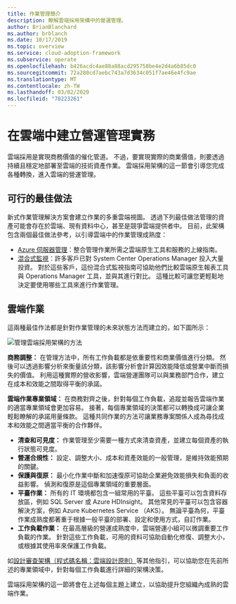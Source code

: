 ```yaml
---
title: 作業管理簡介
description: 瞭解雲端採用架構中的營運管理。
author: BrianBlanchard
ms.author: brblanch
ms.date: 10/17/2019
ms.topic: overview
ms.service: cloud-adoption-framework
ms.subservice: operate
ms.openlocfilehash: b426acdc4ae88a88acd295758be4e2d4a6b85dc0
ms.sourcegitcommit: 72a280cd7aebc743a7d3634c051f7ae46e4fc9ae
ms.translationtype: MT
ms.contentlocale: zh-TW
ms.lasthandoff: 03/02/2020
ms.locfileid: "78223261"
---
```

# <a name="establish-operational-management-practices-in-the-cloud"></a>在雲端中建立營運管理實務

雲端採用是實現商務價值的催化管道。 不過，要實現實際的商業價值，則要透過持續且穩定地部署至雲端的技術資產作業。 雲端採用架構的這一節會引導您完成各種轉換，進入雲端的營運管理。

## <a name="actionable-best-practices"></a>可行的最佳做法

新式作業管理解決方案會建立作業的多重雲端視圖。 透過下列最佳做法管理的資產可能會存在於雲端、現有資料中心，甚至是競爭雲端提供者中。 目前，此架構包含兩個最佳做法參考，以引導雲端中的作業管理成熟度：

- [Azure 伺服器管理](./azure-server-management/index.md)：整合管理作業所需之雲端原生工具和服務的上線指南。
- [混合式監視](./monitor/index.md)：許多客戶已對 System Center Operations Manager 投入大量投資。 對於這些客戶，這份混合式監視指南可協助他們比較雲端原生報表工具與 Operations Manager 工具，並與其進行對比。 這種比較可讓您更輕鬆地決定要使用哪些工具來進行作業管理。

## <a name="cloud-operations"></a>雲端作業

這兩種最佳作法都是針對作業管理的未來狀態方法而建立的，如下圖所示：

![管理雲端採用架構的方法](../_images/manage/caf-manage.png)

**商務調整：** 在管理方法中，所有工作負載都是依重要性和商業價值進行分類。 然後可以透過影響分析來衡量該分類，該影響分析會計算因效能降低或營業中斷而損失的價值。 利用這種實際的營收影響，雲端營運團隊可以與業務部門合作，建立在成本和效能之間取得平衡的承諾。

**雲端作業專業領域：** 在商務對齊之後，針對每個工作負載，追蹤並報告雲端作業的適當專業領域會更加容易。 接著，每個專業領域的決策都可以轉換成可讓企業輕鬆瞭解的承諾用量條款。 這種共同作業的方法可讓業務專案關係人成為尋找成本和效能之間適當平衡的合作夥伴。

- **清查和可見度：** 作業管理至少需要一種方式來清查資產，並建立每個資產的執行狀態可見度。
- **營運合規性：** 設定、調整大小、成本和資產效能的一般管理，是維持效能預期的關鍵。
- **保護與復原：** 最小化作業中斷和加速復原可協助企業避免效能損失和負面的收益影響。 偵測和復原是這個專業領域的重要層面。
- **平臺作業：** 所有的 IT 環境都包含一組常用的平臺。 這些平臺可以包含資料存放區，例如 SQL Server 或 Azure HDInsight。 其他常見的平臺可以包含容器解決方案，例如 Azure Kubernetes Service （AKS）。 無論平臺為何，平臺作業成熟度都著重于根據一般平臺的部署、設定和使用方式，自訂作業。
- **工作負載作業：** 在最高層級的營運成熟度中，雲端營運小組可以微調重要工作負載的作業。 針對這些工作負載，可用的資料可協助自動化修復、調整大小，或根據其使用率來保護工作負載。

如[設計審查架構（程式碼名稱：雲端設計原則）](https://docs.microsoft.com/azure/architecture/framework/resiliency/overview)等其他指引，可以協助您在先前所述的專業領域中，針對每個工作負載進行詳細的架構決策。

雲端採用架構的這一節將會在上述每個主題上建立，以協助提升您組織內成熟的雲端作業。
